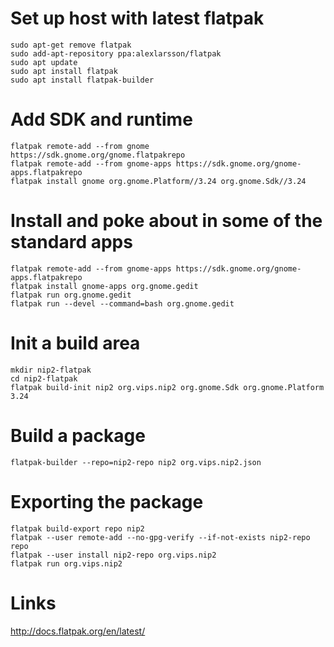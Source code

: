 # Set up host with latest flatpak

```
sudo apt-get remove flatpak
sudo add-apt-repository ppa:alexlarsson/flatpak
sudo apt update
sudo apt install flatpak
sudo apt install flatpak-builder
```

# Add SDK and runtime

```
flatpak remote-add --from gnome https://sdk.gnome.org/gnome.flatpakrepo
flatpak remote-add --from gnome-apps https://sdk.gnome.org/gnome-apps.flatpakrepo
flatpak install gnome org.gnome.Platform//3.24 org.gnome.Sdk//3.24
```

# Install and poke about in some of the standard apps

```
flatpak remote-add --from gnome-apps https://sdk.gnome.org/gnome-apps.flatpakrepo
flatpak install gnome-apps org.gnome.gedit
flatpak run org.gnome.gedit
flatpak run --devel --command=bash org.gnome.gedit
```

# Init a build area

```
mkdir nip2-flatpak
cd nip2-flatpak
flatpak build-init nip2 org.vips.nip2 org.gnome.Sdk org.gnome.Platform 3.24
```

# Build a package 

```
flatpak-builder --repo=nip2-repo nip2 org.vips.nip2.json
```

# Exporting the package

```
flatpak build-export repo nip2
flatpak --user remote-add --no-gpg-verify --if-not-exists nip2-repo repo
flatpak --user install nip2-repo org.vips.nip2
flatpak run org.vips.nip2
```

# Links

http://docs.flatpak.org/en/latest/
